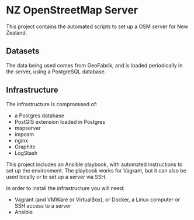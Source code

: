 # NZ OpenStreetMap Server

This project contains the automated scripts to set up a OSM server for New Zealand.

## Datasets

The data being used comes from GeoFabrik, and is loaded periodically in the server, using
a PostgreSQL database.

## Infrastructure

The infrastructure is compromised of:

* a Postgres database
* PostGIS extension loaded in Postgres
* mapserver
* imposm
* nginx
* Graphite
* LogStash

This project includes an Ansible playbook, with automated instructions to set up the environment. The playbook
works for Vagrant, but it can also be used locally or to set up a server via SSH.

In order to install the infrastructure you will need:

* Vagrant (and VMWare or VirtualBox), or Docker, a Linux computer or SSH access to a server
* Ansible
